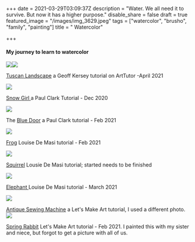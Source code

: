 +++
date = 2021-03-29T03:09:37Z
description = "Water.  We all need it to survive.  But now it has a higher purpose."
disable_share = false
draft = true
featured_image = "/images/img_3629.jpeg"
tags = ["watercolor", "brusho", "family", "painting"]
title = " Watercolor"

+++

#### **My journey to learn to watercolor**

![](/images/2020-dreambox-may-14-17.jpg)![](/images/tuscan-landscape-geoff-kersey-april-2021.jpeg)

[Tuscan Landscape]() a Geoff Kersey tutorial on ArtTutor -April 2021

![](/images/snow-girl-paul-clark-dec-2020.jpeg)

[Snow Girl ]() a Paul Clark Tutorial - Dec 2020

![](/images/blue-door-paul-clark-feb-2021.jpeg)

The [Blue Door]() a Paul Clark tutorial - Feb 2021

![](/images/frog-louise-demasi-feb-2021.jpg)

[Frog](https://youtu.be/b1TGcdicclw)  Louise De Masi tutorial - Feb 2021

![](/images/squirrel-louise-demasi-march-2021.jpeg)

[Squirrel]() Lousie De Masi tutorial; started needs to be finished

![](/images/elephant-lousie-de-masi-mar-2021.jpeg)

[Elephant ]()Louise De Masi tutorial - March 2021

![](/images/lma-sewing-machine-feb-2021.jpeg)

[Antique Sewing Machine]() a Let's Make Art tutorial, I used a different photo.![](/images/rabbit.jpeg)

[Spring Rabbit]() Let's Make Art tutorial - Feb 2021. I painted this with my sister and niece, but forgot to get a picture with all of us.